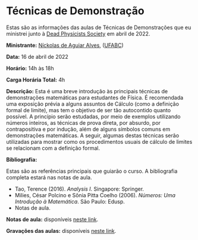 # Técnicas de Demonstração

Estas são as informações das aulas de Técnicas de Demonstrações que eu ministrei junto à [Dead Physicists Society](https://lambdadps.github.io/) em abril de 2022.

**Ministrante:** [Níckolas de Aguiar Alves](https://alves-nickolas.github.io/), ([UFABC](https://fisica.ufabc.edu.br/index.php/pt/))

**Data:** 16 de abril de 2022

**Horário:** 14h às 18h

**Carga Horária Total:** 4h

**Descrição:** Esta é uma breve introdução às principais técnicas de demonstrações matemáticas para estudantes de Física. É recomendada uma exposição prévia a alguns assuntos de Cálculo (como a definição formal de limite), mas tem o objetivo de ser tão autocontido quanto possível. A princípio serão estudadas, por meio de exemplos utilizando números inteiros, as técnicas de prova direta, por absurdo, por contrapositiva e por indução, além de alguns símbolos comuns em demonstrações matemáticas. A seguir, algumas destas técnicas serão utilizadas para mostrar como os procedimentos usuais de cálculo de limites se relacionam com a definição formal.

**Bibliografia:**

Estas são as referências principais que guiarão o curso. A bibliografia completa estará nas notas de aula.

* Tao, Terence (2016). *Analysis I*. Singapore: Springer. 
* Milies, César Polcino e Sônia Pitta Coelho (2006). *Números: Uma Introdução à Matemática*. São Paulo: Edusp.
* Notas de aula.

**Notas de aula:** disponíveis [neste link](https://alves-nickolas.github.io/pdf/Técnicas_de_Demonstração.pdf).

**Gravações das aulas:** disponíveis [neste link](https://youtube.com/playlist?list=PLUtepDnpw2tNwGf5waaIHTmUAoedAqRpD).
